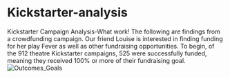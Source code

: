 # Kickstarter-analysis
Kickstarter Campaign Analysis-What work!
The following are findings from a crowdfunding campaign. Our friend Louise is interested in finding funding for her play Fever as well as other fundraising opportunities. To begin, of the 912 theatre Kickstarter campaigns, 525 were successfully funded, meaning they received 100% or more of their fundraising goal.
![Outcomes_Goals](https://user-images.githubusercontent.com/80069183/111042847-f7610b80-8404-11eb-9e26-0a8568be3807.png)





